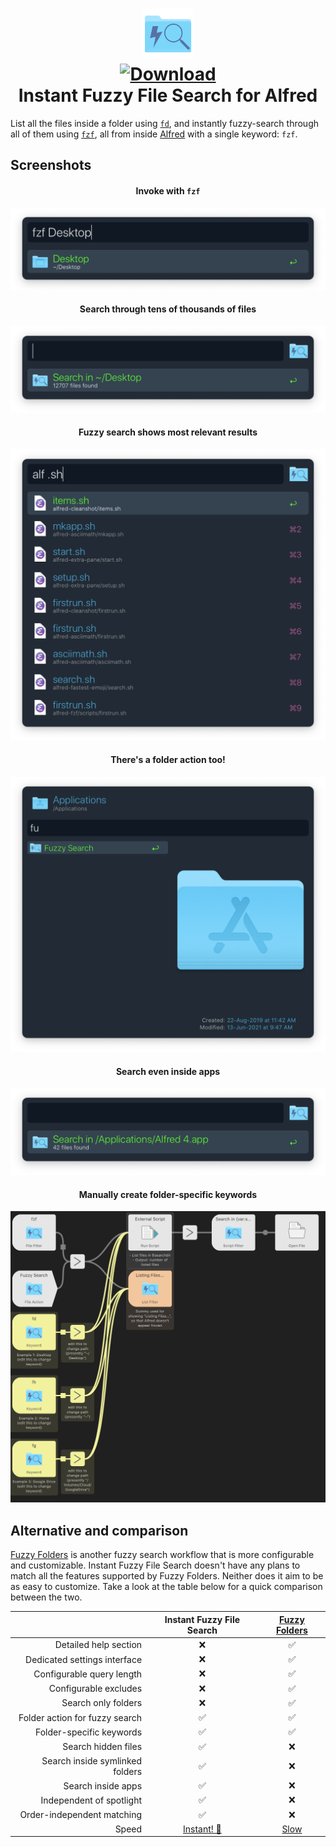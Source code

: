 <h1 align="center">

<a href="https://github.com/mr-pennyworth/alfred-fzf/releases/latest/">
  <img src="icon.png" width="16%"><br/>
  <img alt="Download"
       src="https://img.shields.io/github/downloads/mr-pennyworth/alfred-fzf/total?color=purple&label=Download"><br/>
</a>
  Instant Fuzzy File Search for Alfred
</h1>

List all the files inside a folder using [`fd`][1],
and instantly fuzzy-search through all of them using [`fzf`][2],
all from inside [Alfred][3] with a single keyword: `fzf`.

## Screenshots
<h4 align="center">Invoke with <code>fzf</code></h4>

![invocation](screenshots/invocation.png)

<h4 align="center">Search through tens of thousands of files</h4>

![filecount](screenshots/filecount.png)

<h4 align="center">Fuzzy search shows most relevant results</h4>

![search results](screenshots/search-results.png)

<h4 align="center">There's a folder action too!</h4>

![folder actions](screenshots/folder-actions.png)

<h4 align="center">Search even inside apps</h4>

![app bundle search](screenshots/app-bundle-search.png)

<h4 align="center">Manually create folder-specific keywords</h4>

![examples](screenshots/examples.png)

## Alternative and comparison
[Fuzzy Folders][4] is another fuzzy search workflow that is more
configurable and customizable. Instant Fuzzy File Search doesn't
have any plans to match all the features supported by Fuzzy Folders.
Neither does it aim to be as easy to customize. Take a look at the
table below for a quick comparison between the two.

|         | Instant Fuzzy File Search  | [Fuzzy Folders][4]  |
|--------:|:--------------------------:|:-------------------:|
| Detailed help section           | :x: | ✅ |
| Dedicated settings interface    | :x: | ✅ |
| Configurable query length       | :x: | ✅ |
| Configurable excludes           | :x: | ✅ |
| Search only folders             | :x: | ✅ |
| Folder action for fuzzy search  | ✅ | ✅ |
| Folder-specific keywords        | ✅ | ✅ |
| Search hidden files             | ✅ | :x: |
| Search inside symlinked folders | ✅ | :x: |
| Search inside apps              | ✅ | :x: |
| Independent of spotlight        | ✅ | :x: |
| Order-independent matching      | ✅ | :x: |
| Speed       | [Instant! 🚀][5] | [Slow][6] |


[1]: https://github.com/sharkdp/fd
[2]: https://github.com/junegunn/fzf
[3]: https://www.alfredapp.com
[4]: https://github.com/deanishe/alfred-fuzzyfolders#readme
[5]: https://www.alfredforum.com/topic/17011-fuzzy-file-search-bring-powers-of-fzf-to-alfred/?do=findComment&comment=87359
[6]: https://www.alfredforum.com/topic/17011-fuzzy-file-search-bring-powers-of-fzf-to-alfred/?do=findComment&comment=87357
